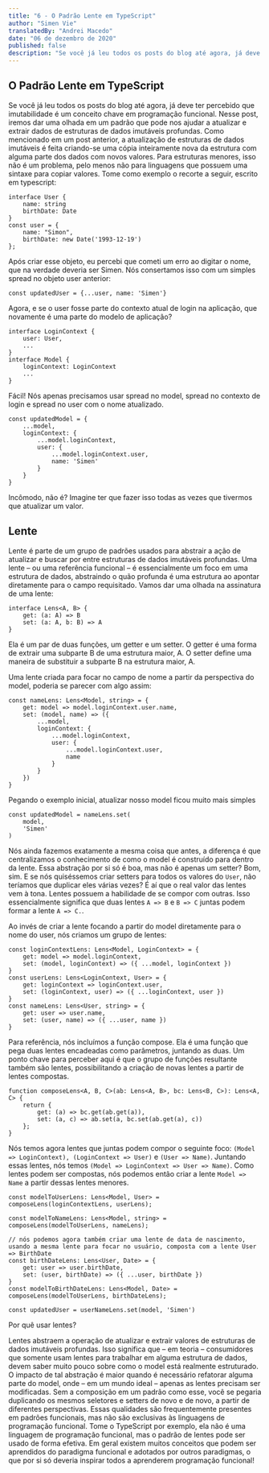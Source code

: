 ```yaml
---
title: "6 - O Padrão Lente em TypeScript"
author: "Simen Vie"
translatedBy: "Andrei Macedo"
date: "06 de dezembro de 2020"
published: false
description: "Se você já leu todos os posts do blog até agora, já deve ter percebido que imutabilidade é um conceito chave em programação funcional. Nesse post, iremos dar uma olhada em um padrão que pode nos ajudar a atualizar e extrair dados de estruturas de dados imutáveis profundas. Como mencionado em um post anterior, a atualização de estruturas de dados imutáveis é feita criando-se uma cópia inteiramente nova da estrutura com alguma parte dos dados com novos valores. Para estruturas menores, isso não é um problema, pelo menos não para linguagens que possuem uma sintaxe para copiar valores. Tome como exemplo o recorte a seguir, escrito em typescript:"
---
```


## O Padrão Lente em TypeScript

Se você já leu todos os posts do blog até agora, já deve ter percebido que imutabilidade é um conceito chave em programação funcional. Nesse post, iremos dar uma olhada em um padrão que pode nos ajudar a atualizar e extrair dados de estruturas de dados imutáveis profundas. Como mencionado em um post anterior, a atualização de estruturas de dados imutáveis é feita criando-se uma cópia inteiramente nova da estrutura com alguma parte dos dados com novos valores. Para estruturas menores, isso não é um problema, pelo menos não para linguagens que possuem uma sintaxe para copiar valores. Tome como exemplo o recorte a seguir, escrito em typescript:

```
interface User {
    name: string
    birthDate: Date
}
const user = {
    name: "Simon",
    birthDate: new Date('1993-12-19')
};
```

Após criar esse objeto, eu percebi que cometi um erro ao digitar o nome, que na verdade deveria ser Simen. Nós consertamos isso com um simples spread no objeto user anterior:

```
const updatedUser = {...user, name: 'Simen'}
```

Agora, e se o user fosse parte do contexto atual de login na aplicação, que novamente é uma parte do modelo de aplicação?

```
interface LoginContext {
    user: User,
    ...
}
interface Model {
    loginContext: LoginContext
    ...
}
```

Fácil! Nós apenas precisamos usar spread no model, spread no contexto de login e spread no user com o nome atualizado.

```
const updatedModel = {
    ...model,
    loginContext: {
        ...model.loginContext,
        user: {
            ...model.loginContext.user,
            name: 'Simen'
        }
    }
}
```

Incômodo, não é? Imagine ter que fazer isso todas as vezes que tivermos que atualizar um valor.

## Lente

Lente é parte de um grupo de padrões usados para abstrair a ação de atualizar e buscar por entre estruturas de dados imutáveis profundas. Uma lente – ou uma referência funcional – é essencialmente um foco em uma estrutura de dados, abstraindo o quão profunda é uma estrutura ao apontar diretamente para o campo requisitado. Vamos dar uma olhada na assinatura de uma lente:

```
interface Lens<A, B> {
    get: (a: A) => B
    set: (a: A, b: B) => A
}
```

Ela é um par de duas funções, um getter e um setter. O getter é uma forma de extrair uma subparte B de uma estrutura maior, A. O setter define uma maneira de substituir a subparte B na estrutura maior, A.

Uma lente criada para focar no campo de nome a partir da perspectiva do model, poderia se parecer com algo assim:

```
const nameLens: Lens<Model, string> = {
    get: model => model.loginContext.user.name,
    set: (model, name) => ({
        ...model,
        loginContext: {
            ...model.loginContext,
            user: {
                ...model.loginContext.user,
                name
            }
        }
    })
}
```

Pegando o exemplo inicial, atualizar nosso model ficou muito mais simples

```
const updatedModel = nameLens.set(
    model,
    'Simen'
)
```

Nós ainda fazemos exatamente a mesma coisa que antes, a diferença é que centralizamos o conhecimento de como o model é construído para dentro da lente. Essa abstração por si só é boa, mas não é apenas um setter? Bom, sim. E se nós quiséssemos criar setters para todos os valores do `User`, não teríamos que duplicar eles várias vezes? É aí que o real valor das lentes vem à tona. Lentes possuem a habilidade de se compor com outras. Isso essencialmente significa que duas lentes `A => B` e `B => C` juntas podem formar a lente `A => C.`.

Ao invés de criar a lente focando a partir do model diretamente para o nome do user, nós criamos um grupo de lentes:

```
const loginContextLens: Lens<Model, LoginContext> = {
    get: model => model.loginContext,
    set: (model, loginContext) => ({ ...model, loginContext })
}
const userLens: Lens<LoginContext, User> = {
    get: loginContext => loginContext.user,
    set: (loginContext, user) => ({ ...loginContext, user })
}
const nameLens: Lens<User, string> = {
    get: user => user.name,
    set: (user, name) => ({ ...user, name })
}
```

Para referência, nós incluímos a função compose. Ela é uma função que pega duas lentes encadeadas como parâmetros, juntando as duas. Um ponto chave para perceber aqui é que o grupo de funções resultante também são lentes, possibilitando a criação de novas lentes a partir de lentes compostas.

```
function composeLens<A, B, C>(ab: Lens<A, B>, bc: Lens<B, C>): Lens<A, C> {
    return {
        get: (a) => bc.get(ab.get(a)),
        set: (a, c) => ab.set(a, bc.set(ab.get(a), c))
    };
}
```

Nós temos agora lentes que juntas podem compor o seguinte foco: `(Model => LoginContext), (LoginContext => User)` e `(User => Name)`. Juntando essas lentes, nós temos `(Model => LoginContext => User => Name)`. Como lentes podem ser compostas, nós podemos então criar a lente `Model => Name` a partir dessas lentes menores.

```
const modelToUserLens: Lens<Model, User> = composeLens(loginContextLens, userLens);

const modelToNameLens: Lens<Model, string> = composeLens(modelToUserLens, nameLens);

// nós podemos agora também criar uma lente de data de nascimento, usando a mesma lente para focar no usuário, composta com a lente User => BirthDate
const birthDateLens: Lens<User, Date> = {
    get: user => user.birthDate,
    set: (user, birthDate) => ({ ...user, birthDate })
}
const modelToBirthDateLens: Lens<Model, Date> = composeLens(modelToUserLens, birthDateLens);
```

```
const updatedUser = userNameLens.set(model, 'Simen')
```

Por quê usar lentes?

Lentes abstraem a operação de atualizar e extrair valores de estruturas de dados imutáveis profundas. Isso significa que – em teoria – consumidores que somente usam lentes para trabalhar em alguma estrutura de dados, devem saber muito pouco sobre como o model está realmente estruturado. O impacto de tal abstração é maior quando é necessário refatorar alguma parte do model, onde – em um mundo ideal – apenas as lentes precisam ser modificadas. Sem a composição em um padrão como esse, você se pegaria duplicando os mesmos seletores e setters de novo e de novo, a partir de diferentes perspectivas. Essas qualidades são frequentemente presentes em padrões funcionais, mas não são exclusivas às linguagens de programação funcional. Tome o TypeScript por exemplo, ela não é uma linguagem de programação funcional, mas o padrão de lentes pode ser usado de forma efetiva. Em geral existem muitos conceitos que podem ser aprendidos do paradigma funcional e adotados por outros paradigmas, o que por si só deveria inspirar todos a aprenderem programação funcional!